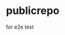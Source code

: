 # publicrepo
for e2e test





































































































































































































































































































































































































































































































































































































































































































































































































































































































































































































































































































































































































































































































































































































































































































































































































































































































































































































































































































































































































































































































































































































































































































































































































































































































































































































































































































































































































































































































































































































































































































































































































































